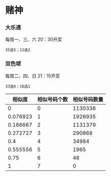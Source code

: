 # 赌神

### 大乐透
每周一、三、六 20：30开奖
~~~
35选5；12选2
~~~

### 双色球
每周二、四、日 21：15开奖
~~~
33选6；16选1
~~~
| 相似度      | 相似号码个数 | 相似号码数量  |
|----------|--------|---------|
| 0        | 0      | 1130336 |
| 0.076923 | 1      | 1926935 |
| 0.166667 | 2      | 1131379 |
| 0.272727 | 3      | 290868  |
| 0.4      | 4      | 34984   |
| 0.555556 | 5      | 1965    |
| 0.75     | 6      | 48      |
| 1        | 7      | 0       |